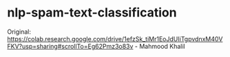 # nlp-spam-text-classification

Original: https://colab.research.google.com/drive/1efzSk_tiMr1EoJdUIiTgpvdnxM40VFKV?usp=sharing#scrollTo=Eg62Pmz3o83v - Mahmood Khalil
